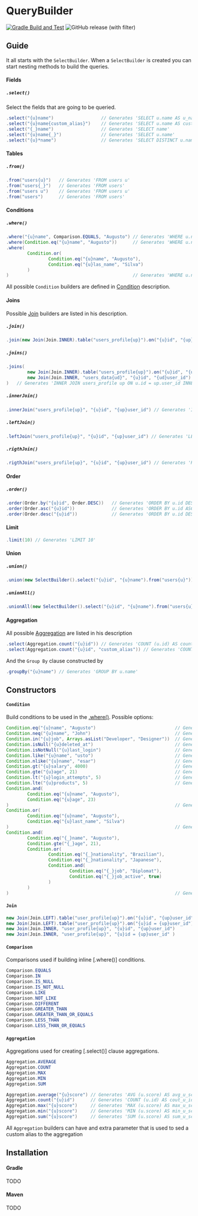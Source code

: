 # QueryBuilder

[![Gradle Build and Test](https://github.com/augustoccesar/QueryBuilder/actions/workflows/gradle-build-and-test.yml/badge.svg?branch=master)](https://github.com/augustoccesar/QueryBuilder/actions/workflows/gradle-build-and-test.yml)
![GitHub release (with filter)](https://img.shields.io/github/v/release/augustoccesar/QueryBuilder)


Guide
-----

It all starts with the `SelectBuilder`. When a `SelectBuilder` is created you can start nesting methods to
build the queries.

#### Fields ####

##### `.select()` #####
Select the fields that are going to be queried.
```java
.select("{u}name")                  // Generates 'SELECT u.name AS u_name'
.select("{u}name{custom_alias}")    // Generates 'SELECT u.name AS custom_alias'
.select("{_}name")                  // Generates 'SELECT name'
.select("{u}name{_}")               // Generates 'SELECT u.name'
.select("{u}*name")                 // Generates 'SELECT DISTINCT u.name AS u_name'
```

#### Tables ####

##### `.from()` #####
```java
.from("users{u}")   // Generates 'FROM users u'
.from("users{_}")   // Generates 'FROM users'
.from("users u")    // Generates 'FROM users u'
.from("users")      // Generates 'FROM users'
```

#### Conditions ####

##### `.where()` #####
```java
.where("{u}name", Comparison.EQUALS, "Augusto") // Generates 'WHERE u.name = 'Augusto''
.where(Condition.eq("{u}name", "Augusto"))      // Generates 'WHERE u.name = 'Augusto''
.where(
        Condition.or(
                Condition.eq("{u}name", "Augusto"),
                Condition.eq("{u}las_name", "Silva")
        )
)                                               // Generates 'WHERE u.name = 'Augusto' OR u.last_name = 'Silva''
```
All possible `Condition` builders are defined in [Condition](#condition) description.

#### Joins ####

Possible [Join](#join) builders are listed in his description.

##### `.join()` #####
```java
.join(new Join(Join.INNER).table("users_profile{up}").on("{u}id", "{up}user_id")) // Generates 'INNER JOIN users_profile up ON u.id = up.user_id'
```

##### `.joins()` #####
```java
.joins(
        new Join(Join.INNER).table("users_profile{up}").on("{u}id", "{up}user_id"),
        new Join(Join.INNER, "users_data{ud}", "{u}id", "{ud}user_id")
)   // Generates 'INNER JOIN users_profile up ON u.id = up.user_id INNER JOIN users_data ud ON u.id = ud.user_id'
```

##### `.innerJoin()` #####
```java
.innerJoin("users_profile{up}", "{u}id", "{up}user_id") // Generates 'INNER JOIN users_profile up ON u.id = up.user_id'
```

##### `.leftJoin()` #####
```java
.leftJoin("users_profile{up}", "{u}id", "{up}user_id") // Generates 'LEFT JOIN users_profile up ON u.id = up.user_id'
```

##### `.rigthJoin()` #####
```java
.rigthJoin("users_profile{up}", "{u}id", "{up}user_id") // Generates 'RIGHT JOIN users_profile up ON u.id = up.user_id'
```

#### Order ####

##### `.order()` #####
```java
.order(Order.by("{u}id", Order.DESC))   // Generates 'ORDER BY u.id DESC'
.order(Order.asc("{u}id"))              // Generates 'ORDER BY u.id ASC'
.order(Order.desc("{u}id"))             // Generates 'ORDER BY u.id DESC'
```

#### Limit ####
```java
.limit(10) // Generates 'LIMIT 10'
```

#### Union ####

##### `.union()` #####
```java
.union(new SelectBuilder().select("{u}id", "{u}name").from("users{u}")) // Generates 'UNION (SELECT u.id AS u_id, u.name AS u_name FROM users u)'
```

##### `.unionAll()` #####
```java
.unionAll(new SelectBuilder().select("{u}id", "{u}name").from("users{u}")) // Generates 'UNION ALL (SELECT u.id AS u_id, u.name AS u_name FROM users u)'
```

#### Aggregation ####
All possible [Aggregation]() are listed in his description
```java
.select(Aggregation.count("{u}id")) // Generates 'COUNT (u.id) AS count_u_id'
.select(Aggregation.count("{u}id", "custom_alias")) // Generates 'COUNT (u.id) AS custom_alias'
```
And the `Group By` clause constructed by
```java
.groupBy("{u}name") // Generates 'GROUP BY u.name'
```

Constructors
------------

#### `Condition` ####
Build conditions to be used in the [.where()](). Possible options:
```java
Condition.eq("{u}name", "Augusto")                              // Generates 'u.name = 'Augusto''
Condition.neq("{u}name", "John")                                // Generates 'u.name <> 'John''
Condition.in("{u}job", Arrays.asList("Developer", "Designer"))  // Generates 'u.job IN ('Developer', 'Designer')'
Condition.isNull("{u}deleted_at")                               // Generates 'u.deleted_at IS NULL'
Condition.isNotNull("{u}last_login")                            // Generates 'u.last_login IS NOT NULL'
Condition.like("{u}name", "usto")                               // Generates 'u.name LIKE '%usto%''
Condition.nlike("{u}name", "esar")                              // Generates 'u.name NOT LIKE '%esar%''
Condition.gt("{u}salary", 4000)                                 // Generates 'u.salary > 4000'
Condition.gte("{u}age", 21)                                     // Generates 'u.age >= 21'
Condition.lt("{u}login_attempts", 5)                            // Generates 'u.login_attempts < 5'
Condition.lte("{u}products", 5)                                 // Generates 'u.products <= 5'
Condition.and(
        Condition.eq("{u}name", "Augusto"),
        Condition.eq("{u}age", 23)
)                                                               // Generates 'u.name = 'Augusto' AND u.age = 23'
Condition.or(
        Condition.eq("{u}name", "Augusto"),
        Condition.eq("{u}last_name", "Silva")
)                                                               // Generates 'u.name = 'Augusto' OR u.last_name = 'Silva''
Condition.and(
        Condition.eq("{_}name", "Augusto"),
        Condition.gte("{_}age", 21),
        Condition.or(
                Condition.eq("{_}nationality", "Brazilian"),
                Condition.eq("{_}nationality", "Japanese"),
                Condition.and(
                        Condition.eq("{_}job", "Diplomat"),
                        Condition.eq("{_}job_active", true)
                )
        )
)                                                               // Generates 'name = 'Augusto' AND age >= 21 AND ( nationality = 'Brazilian' OR nationality = 'Japanese' OR ( job = 'Diplomat' AND job_active = true ) )'
```

#### `Join` ####
```java
new Join(Join.LEFT).table("user_profile{up}").on("{u}id", "{up}user_id")    // Generates 'LEFT JOIN user_profile up ON u.id = up.user_id'
new Join(Join.LEFT).table("user_profile{up}").on("{u}id = {up}user_id")     // Generates 'LEFT JOIN user_profile up ON u.id = up.user_id'
new Join(Join.INNER, "user_profile{up}", "{u}id", "{up}user_id")            // Generates 'INNER JOIN user_profile up ON u.id = up.user_id'
new Join(Join.INNER, "user_profile{up}", "{u}id = {up}user_id" )            // Generates 'INNER JOIN user_profile up ON u.id = up.user_id'
```

#### `Comparison` ####
Comparisons used if building inline [.where()] conditions.
```java
Comparison.EQUALS
Comparison.IN
Comparison.IS_NULL
Comparison.IS_NOT_NULL
Comparison.LIKE
Comparison.NOT_LIKE
Comparison.DIFFERENT
Comparison.GREATER_THAN
Comparison.GREATER_THAN_OR_EQUALS
Comparison.LESS_THAN
Comparison.LESS_THAN_OR_EQUALS
```

#### `Aggregation` ####
Aggregations used for creating [.select()] clause aggregations.
```java
Aggregation.AVERAGE
Aggregation.COUNT
Aggregation.MAX
Aggregation.MIN
Aggregation.SUM

Aggregation.average("{u}score") // Generates 'AVG (u.score) AS avg_u_score'
Aggregation.count("{u}id")      // Generates 'COUNT (u.id) AS cout_u_id'
Aggregation.max("{u}score")     // Generates 'MAX (u.score) AS max_u_score'
Aggregation.min("{u}score")     // Generates 'MIN (u.score) AS min_u_score'
Aggregation.sum("{u}score")     // Generates 'SUM (u.score) AS sum_u_score'
```
All `Aggregation` builders can have and extra parameter that is used to sed a custom alias
to the aggregation

Installation
------------

#### Gradle
TODO

#### Maven
TODO
